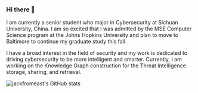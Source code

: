### Hi there 👋

<!--
**jackfromeast/jackfromeast** is a ✨ _special_ ✨ repository because its `README.md` (this file) appears on your GitHub profile.

Here are some ideas to get you started:

- 🔭 I’m currently working on ...
- 🌱 I’m currently learning ...
- 👯 I’m looking to collaborate on ...
- 🤔 I’m looking for help with ...
- 💬 Ask me about ...
- 📫 How to reach me: ...
- 😄 Pronouns: ...
- ⚡ Fun fact: ...
-->

I am currently a senior student who major in Cybersecurity at Sichuan University, China. I am so excited that I was admitted by the MSE Computer Science program at the Johns Hopkins University and plan to move to Baltimore to continue my graduate study this fall.

I have a broad interest in the field of security and my work is dedicated to driving cybersecurity to be more intelligent and smarter. Currently, I am working on the Knowledge Graph construction for the Threat Intelligence storage, sharing, and retrieval.

![jackfromeast's GitHub stats](https://github-readme-stats.vercel.app/api?username=jackfromeast&show_icons=true&theme=dracula)
